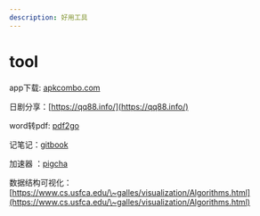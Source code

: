 ```yaml
---
description: 好用工具
---
```


# tool

app下载:  [apkcombo.com](https://apkcombo.com/zh/)

日剧分享：[https://qq88.info/](https://qq88.info/)

word转pdf: [pdf2go](https://www.pdf2go.com/)

记笔记：[gitbook](https://app.gitbook.com/)

加速器 ：[pigcha](https://run.pigcha.com/)

数据结构可视化：[https://www.cs.usfca.edu/\~galles/visualization/Algorithms.html](https://www.cs.usfca.edu/\~galles/visualization/Algorithms.html)
